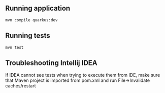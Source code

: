 ## Running application

`mvn compile quarkus:dev`

## Running tests

`mvn test`

## Troubleshooting Intellij IDEA

If IDEA cannot see tests when trying to execute them from IDE, make sure that Maven project is imported from pom.xml and run File->Invalidate caches/restart